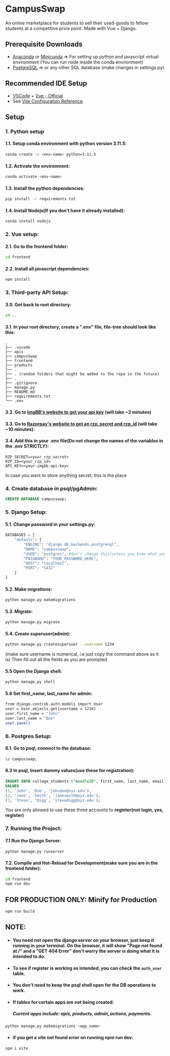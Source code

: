 # CampusSwap

An online marketplace for students to sell their used-goods to fellow students at a competitive price point. Made with Vue + Django.

## Prerequisite Downloads

- [Anaconda](https://www.anaconda.com/download) or [Miniconda](https://docs.anaconda.com/free/miniconda/index.html) => For setting up python and javascript virtual environment (You can run node inside the conda environment)
- [PostgreSQL](https://www.postgresql.org/download/) => or any other SQL database (make changes in settings.py)

## Recommended IDE Setup

- [VSCode](https://code.visualstudio.com/) + [Vue - Official](https://marketplace.visualstudio.com/items?itemName=Vue.volar)
- See [Vite Configuration Reference](https://vitejs.dev/config/).

## Setup

### 1. Python setup

#### 1.1. Setup conda environment with python version 3.11.5:

```bash
conda create -n <env-name> python=3.11.5
```

#### 1.2. Activate the environment:

```bash
conda activate <env-name>
```

#### 1.3. Install the python dependencies:

```bash
pip install -r requirements.txt
```

#### 1.4. Install Nodejs(If you don't have it already installed):

```bash
conda install nodejs
```

### 2. Vue setup:

#### 2.1. Go to the frontend folder:

```bash
cd frontend
```

#### 2.2. Install all javascript dependencies:

```bash
npm install
```

### 3. Third-party API Setup:

#### 3.0. Get back to root directory:

```sh
cd ..
```

#### 3.1. In your root directory, create a ".env" file, file-tree should look like this:

```
.
├── .vscode
├── apis
├── campusSwap
├── frontend
├── products
├── .
├── . (random folders that might be added to the repo in the future)
├── .
├── .gitignore
├── manage.py
├── README.md
├── requirements.txt
└── .env
```

#### 3.2. Go to [ImgBB's website to get your api key](https://imgbb.com/) (will take ~2 minutes)

#### 3.3. Go to [Razorpay's website to get an rzp_secret and rzp_id](https://razorpay.com/) (will take ~10 minutes):

#### 3.4. Add this in your .env file(**Do not change the names of the variables in the .env STRICTLY**):

```.env
RZP_SECRET=<your_rzp_secret>
RZP_ID=<your_rzp_id>
API_KEY=<your-imgbb-api-key>
```

In case you want to store anything secret, this is the place

### 4. Create database in psql/pgAdmin:

```sql
CREATE DATABASE campusswap;
```

### 5. Django Setup:

#### 5.1. Change password in your settings.py:

```python
DATABASES = {
    "default": {
        "ENGINE": "django.db.backends.postgresql",
        "NAME": "campusswap",
        "USER": "postgres", #don't change this(unless you know what you are doing)
        "PASSWORD": "YOUR_PASSWORD_HERE",
        "HOST": "localhost",
        "PORT": "5432"
    }
}
```

#### 5.2. Make migrations:

```sh
python manage.py makemigrations
```

#### 5.3. Migrate:

```sh
python manage.py migrate
```

#### 5.4. Create superuser(admin):

```sh
python manage.py createsuperuser --username 1234
```

(make sure username is numerical, i.e just copy the command above as it is)
Then fill out all the fields as you are prompted

#### 5.5 Open the Django shell:

```sh
python manage.py shell
```

#### 5.6 Set first_name, last_name for admin:

```sh
from django.contrib.auth.models import User
user = User.objects.get(username = 1234)
user.first_name = "John"
user.last_name = "Doe"
user.save()
```

### 6. Postgres Setup:

#### 6.1. Go to psql, connect to the database:

```sql
\c campusswap;
```

#### 6.2 In psql, Insert dummy values(use these for registration):

```sql
INSERT INTO college_students ("moodleID", first_name, last_name, email)
VALUES
(1, 'John', 'Doe', 'johndoe@xyz.edu'),
(2, 'Jane', 'Smith', 'janesmith@xyz.edu'),
(3, 'Steve', 'Digg', 'stevedigg@xyz.edu');
```

You are only allowed to use these three accounts to **register(not login, yes, register)**

### 7. Running the Project:

#### 7.1 Run the Django Server:

```bash
python manage.py runserver
```

#### 7.2. Compile and Hot-Reload for Development(make sure you are in the frontend folder):

```sh
cd frontend
npm run dev
```

## FOR PRODUCTION ONLY: Minify for Production

```sh
npm run build
```

## NOTE:

- #### You need not open the django server on your browser, just keep it running in your terminal. On the browser, it will show "Page not found at /" and a "GET 404 Error" don't worry the server is doing what it is intended to do.
- #### To see if register is working as intended, you can check the `auth_user` table.
- #### You don't need to keep the psql shell open for the DB operations to work.
- #### If tables for certain apps are not being created:
  ##### Current apps include: apis, products, admin_actions, payments.
```sh
python manage.py makemigrations <app_name>
```
- #### if you get a vite not found error on running npm run dev:

```sh
npm i vite
```
